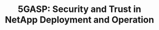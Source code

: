 ---
paper_type: Conference
title: "5GASP: Security and Trust in NetApp Deployment and Operation"
authors: Jorge Gallego-Madrid, Ana Hermosilla, Antonio F. Skarmeta
journal_title: "Joint European Conference on Networks and Communications & 6G Summit (EuCNC/6G Summit): Workshop 8 - From 5G to 6G Automated and Intelligent SecuriTy: FAST"
doi: 10.5281/zenodo.7254848
repository_link: https://zenodo.org/record/7254848
relevance: "The adoption of 5G solutions in the industry vertical passes through the empowering of 5G-based Network Applications (Network Applications) in the SMEs. This will unleash their potential with respect to the use of 5G technologies, while preparing them for beyond 5G. H2020-5GASP project aims to create an open, and inter-domain 5G NFV-based reference ecosystem of 5G European experimental facilities for SMEs, fully automated and self-service, in order to foster rapid development and testing of new and innovative Network Applications, which will be built using the proposed 5G reference architecture. Furthermore, it will provide security and trust of 3rd party IPR running in the deployed testbed."
---